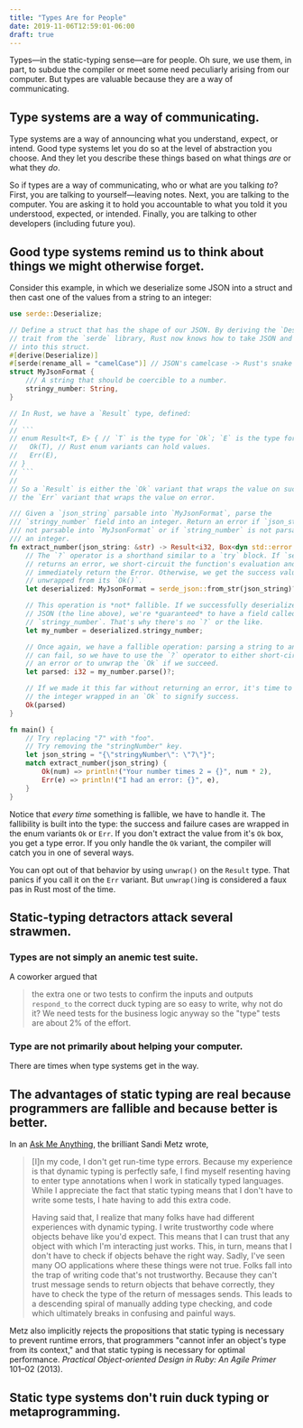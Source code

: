 ```yaml
---
title: "Types Are for People"
date: 2019-11-06T12:59:01-06:00
draft: true
---
```


Types—in the static-typing sense—are for people. Oh sure, we use them, in
part, to subdue the compiler or meet some need peculiarly arising from our
computer. But types are valuable because they are a way of communicating.

## Type systems are a way of communicating.

Type systems are a way of announcing what you understand, expect, or intend.
Good type systems let you do so at the level of abstraction you choose. And
they let you describe these things based on what things _are_ or what they
_do_.

So if types are a way of communicating, who or what are you talking _to_?
First, you are talking to yourself—leaving notes. Next, you are talking to
the computer. You are asking it to hold you accountable to what you told it
you understood, expected, or intended. Finally, you are talking to other
developers (including future you).

## Good type systems remind us to think about things we might otherwise forget.

Consider this example, in which we deserialize some JSON into a struct and
then cast one of the values from a string to an integer:

````rust
use serde::Deserialize;

// Define a struct that has the shape of our JSON. By deriving the `Deserialize`
// trait from the `serde` library, Rust now knows how to take JSON and put it
// into this struct.
#[derive(Deserialize)]
#[serde(rename_all = "camelCase")] // JSON's camelcase -> Rust's snake case.
struct MyJsonFormat {
    /// A string that should be coercible to a number.
    stringy_number: String,
}

// In Rust, we have a `Result` type, defined:
//
// ```
// enum Result<T, E> { // `T` is the type for `Ok`; `E` is the type for `Err`
//   Ok(T), // Rust enum variants can hold values.
//   Err(E),
// }
// ```
//
// So a `Result` is either the `Ok` variant that wraps the value on success, or
// the `Err` variant that wraps the value on error.

/// Given a `json_string` parsable into `MyJsonFormat`, parse the
/// `stringy_number` field into an integer. Return an error if `json_string` is
/// not parsable into `MyJsonFormat` or if `string_number` is not parsable into a
/// an integer.
fn extract_number(json_string: &str) -> Result<i32, Box<dyn std::error::Error>> {
    // The `?` operator is a shorthand similar to a `try` block. If `serde_json`
    // returns an error, we short-circuit the function's evaluation and
    // immediately return the Error. Otherwise, we get the success value,
    // unwrapped from its `Ok()`.
    let deserialized: MyJsonFormat = serde_json::from_str(json_string)?;

    // This operation is *not* fallible. If we successfully deserialized the
    // JSON (the line above), we're *guaranteed* to have a field called
    // `stringy_number`. That's why there's no `?` or the like.
    let my_number = deserialized.stringy_number;

    // Once again, we have a fallible operation: parsing a string to an integer
    // can fail, so we have to use the `?` operator to either short-circuit with
    // an error or to unwrap the `Ok` if we succeed.
    let parsed: i32 = my_number.parse()?;

    // If we made it this far without returning an error, it's time to return
    // the integer wrapped in an `Ok` to signify success.
    Ok(parsed)
}

fn main() {
    // Try replacing "7" with "foo".
    // Try removing the "stringNumber" key.
    let json_string = "{\"stringyNumber\": \"7\"}";
    match extract_number(json_string) {
        Ok(num) => println!("Your number times 2 = {}", num * 2),
        Err(e) => println!("I had an error: {}", e),
    }
}
````

Notice that _every time_ something is fallible, we have to handle it. The
fallibility is built into the type: the success and failure cases are wrapped
in the enum variants `Ok` or `Err`. If you don't extract the value from it's
`Ok` box, you get a type error. If you only handle the `Ok` variant, the
compiler will catch you in one of several ways.

You can opt out of that behavior by using `unwrap()` on the `Result`
type. That panics if you call it on the `Err` variant. But `unwrap()`ing is
considered a faux pas in Rust most of the time.

## Static-typing detractors attack several strawmen.

### Types are not simply an anemic test suite.

A coworker argued that

> the extra one or two tests to confirm the inputs and outputs `respond_to`
> the correct duck typing are so easy to write, why not do it? We need tests
> for the business logic anyway so the "type" tests are about 2% of the effort.

### Type are not primarily about helping your computer.

There are times when type systems get in the way.

## The advantages of static typing are real because programmers are fallible and because better is better.

In an [Ask Me
Anything](https://dev.to/sandimetz/im-sandi-metz-ask-me-anything-4ff9), the
brilliant Sandi Metz wrote,

> [I]n my code, I don't get run-time type errors. Because my experience is
> that dynamic typing is perfectly safe, I find myself resenting having to
> enter type annotations when I work in statically typed languages. While I
> appreciate the fact that static typing means that I don't have to write some
> tests, I hate having to add this extra code.
>
> Having said that, I realize that many folks have had different experiences
> with dynamic typing. I write trustworthy code where objects behave like you'd
> expect. This means that I can trust that any object with which I'm
> interacting just works. This, in turn, means that I don't have to check if
> objects behave the right way. Sadly, I've seen many OO applications where
> these things were not true. Folks fall into the trap of writing code that's
> not trustworthy. Because they can't trust message sends to return objects
> that behave correctly, they have to check the type of the return of messages
> sends. This leads to a descending spiral of manually adding type checking,
> and code which ultimately breaks in confusing and painful ways.

Metz also implicitly rejects the propositions that static typing is necessary
to prevent runtime errors, that programmers "cannot infer an object's type
from its context," and that static typing is necessary for optimal
performance. _Practical Object-oriented Design in Ruby: An Agile Primer_
101–02 (2013).

## Static type systems don't ruin duck typing or metaprogramming.

<!-- Fans of dynamic typing often make two arguments:

1. Static typing is an anemic test suite, and
2. Duck typing allows greater flexibility, because it focuses on behavior
   rather than type.

For example, the brilliant Sandi Metz writes:

> Applications may define many public interfaces that are not related to one specific class

Type systems conflate two things, in my view: what the computer needs versus what helps you write correct code.
In Rust, if you want to return a generic error, you sometimes have to return a type like Box<std::error::Error>. That’s a unmitigated pain in the ass: you have put something in a Box, which is a way of returning a pointer, which is necessary because functions have to have a size known at compile time, which would be impossible if the function returned any type that implemented the Error interface. You’re doing that because the computer needs it.
But static typing used to help the programmer is a huge boon. It improves support from tooling. It turns runtime errors into compile-time errors. It lets you ask the compiler or tooling to help you commit to things—for example, that you’re sure to have an object with a particular method on it. And a well-designed type system lets you make those commitments at the level of specificity that you need.

Really good type systems also require you to handle errors and null values, otherwise refusing to compile.

Types aren’t a poor man’s test suite. Types are a way of communicating your expectations of the typed thing. Communicating it to the compiler, which will tell you if you’re wrong. Communicating it to your tooling, which will help you and others find where it’s defined and how it’s expected to be used. Communicating it to other developers. Is it panacea? No. But the ability to define types and to use generics in order to describe expectations is richer than “just write a test for types or duck typing” suggests to me. -->

```

```
